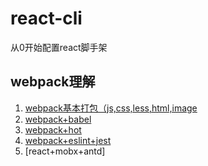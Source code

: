 # react-cli
从0开始配置react脚手架
## webpack理解
1. [webpack基本打包（js,css,less,html,image](./md/base.md)
2. [webpack+babel](./md/babel.md)
3. [webpack+hot](./md/hot.md)
4. [webpack+eslint+jest](./md/eslint.md)
4. [react+mobx+antd]